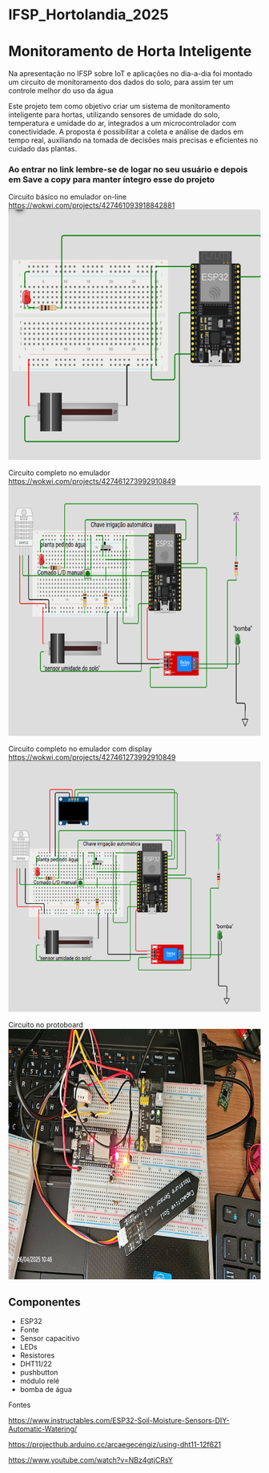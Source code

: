# IFSP_Hortolandia_2025

# Monitoramento de Horta Inteligente

Na apresentação no IFSP sobre IoT e aplicações no dia-a-dia foi montado um circuito de monitoramento dos dados do solo, para assim ter um controle melhor do uso da água <br>

Este projeto tem como objetivo criar um sistema de monitoramento inteligente para hortas, utilizando sensores de umidade do solo, temperatura e umidade do ar, integrados a um microcontrolador com conectividade. A proposta é possibilitar a coleta e análise de dados em tempo real, auxiliando na tomada de decisões mais precisas e eficientes no cuidado das plantas. <br>

### Ao entrar no link lembre-se de logar no seu usuário e depois em Save a copy para manter íntegro esse do projeto <br>

Circuito básico no emulador on-line <br>
https://wokwi.com/projects/427461093918842881 <br>
<img src="https://github.com/mariliahoshino/IFSP_Hortolandia_2025/blob/main/imagens/Circuito%20sensor%20umidade%20e%20LED%20de%20sinaliza%C3%A7%C3%A3o.png?raw=true" height="500" widht="500" > </a>


Circuito completo no emulador <br>
https://wokwi.com/projects/427461273992910849  <br>
<img src="https://github.com/mariliahoshino/IFSP_Hortolandia_2025/blob/main/Projeto_IFSP_2025%20-%20Completo/Circuito%20completo%20sistema%20de%20monitoramento.png?raw=true" height="500" widht="500" > </a>

Circuito completo no emulador com display <br>
https://wokwi.com/projects/427461273992910849  <br>
<img src="https://github.com/mariliahoshino/IFSP_Hortolandia_2025/blob/main/Projeto_IFSP_2025%20-%20com%20display/Circuito%20completo%20com%20display.png?raw=true" height="500" widht="500" > </a>

Circuito no protoboard
<img src="https://github.com/mariliahoshino/IFSP_Hortolandia_2025/blob/main/imagens/circuito_no_protoboard.jpg?raw=true" height="500" widht="500" > </a>

## Componentes
 - ESP32
 - Fonte
 - Sensor capacitivo
 - LEDs
 - Resistores
 - DHT11/22
 - pushbutton
 - módulo relé
 - bomba de água

Fontes

https://www.instructables.com/ESP32-Soil-Moisture-Sensors-DIY-Automatic-Watering/ <br>

https://projecthub.arduino.cc/arcaegecengiz/using-dht11-12f621 <br>

https://www.youtube.com/watch?v=NBz4gtjCRsY <br>
